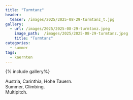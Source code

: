 ```yaml
---
title: "Turmtanz"
header:
  teaser: /images/2025/2025-08-29-turmtanz_t.jpg
gallery:
  - url: /images/2025/2025-08-29-turmtanz.jpeg
    image_path:  /images/2025/2025-08-29-turmtanz.jpeg
    title: "Turmtanz"
categories:
  - summer
tags:
  - kaernten
---
```


{% include gallery%}

Austria, Carinthia, Hohe Tauern.  
Summer, Climbing.   
Multipitch.